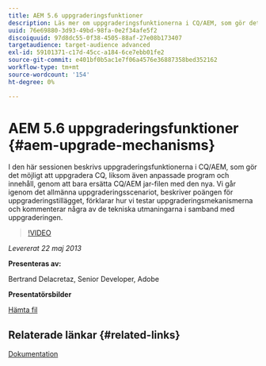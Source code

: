 ```yaml
---
title: AEM 5.6 uppgraderingsfunktioner
description: Läs mer om uppgraderingsfunktionerna i CQ/AEM, som gör det möjligt att uppgradera CQ, liksom egna program och innehåll, genom att bara ersätta CQ/AEM jar-filen med den nya. Vi går igenom det allmänna uppgraderingsscenariot, beskriver poängen för uppgraderingstillägget, förklarar hur vi testar uppgraderingsmekanismerna och kommenterar några av de tekniska utmaningarna i samband med uppgraderingen.
uuid: 76e69880-3d93-49bd-98fa-0e2f34afe5f2
discoiquuid: 97d8dc55-0f38-4505-88af-27e08b173407
targetaudience: target-audience advanced
exl-id: 59101371-c17d-45cc-a184-6ce7ebb01fe2
source-git-commit: e401bf0b5ac1e7f06a4576e36887358bed352162
workflow-type: tm+mt
source-wordcount: '154'
ht-degree: 0%

---
```


# AEM 5.6 uppgraderingsfunktioner {#aem-upgrade-mechanisms}

I den här sessionen beskrivs uppgraderingsfunktionerna i CQ/AEM, som gör det möjligt att uppgradera CQ, liksom även anpassade program och innehåll, genom att bara ersätta CQ/AEM jar-filen med den nya. Vi går igenom det allmänna uppgraderingsscenariot, beskriver poängen för uppgraderingstillägget, förklarar hur vi testar uppgraderingsmekanismerna och kommenterar några av de tekniska utmaningarna i samband med uppgraderingen.

>[!VIDEO](https://video.tv.adobe.com/v/19576/?quality=9)

*Levererat 22 maj 2013*

**Presenteras av:**

Bertrand Delacretaz, Senior Developer, Adobe

**Presentatörsbilder**

[Hämta fil](assets/cqgems-bdelacretaz-cq-upgrades-2013-05-22.pdf)

## Relaterade länkar {#related-links}

[Dokumentation](https://docs.adobe.com/docs/en/cq/current/deploying/upgrading.html)

<!--
[Get back to the Overview](https://helpx.adobe.com/experience-manager/kt/eseminars/gems/aem-index.html)
-->
